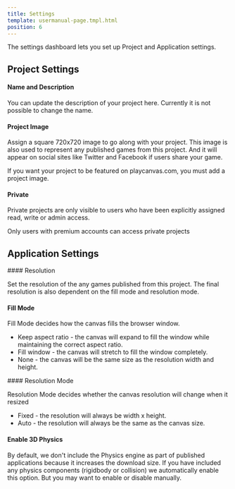 ```yaml
---
title: Settings
template: usermanual-page.tmpl.html
position: 6
---
```


The settings dashboard lets you set up Project and Application settings.

## Project Settings

#### Name and Description

You can update the description of your project here. Currently it is not possible to change the name.

#### Project Image

Assign a square 720x720 image to go along with your project. This image is also used to represent any published games from this project. And it will appear on social sites like Twitter and Facebook if users share your game.

If you want your project to be featured on playcanvas.com, you must add a project image.

#### Private

Private projects are only visible to users who have been explicitly assigned read, write or admin access.

<div class="alert alert-info">
Only users with premium accounts can access private projects
</div>

## Application Settings

#### Resolution

Set the resolution of the any games published from this project. The final resolution is also dependent on the fill mode and resolution mode.

#### Fill Mode

Fill Mode decides how the canvas fills the browser window.

* Keep aspect ratio - the canvas will expand to fill the window while maintaining the correct aspect ratio.
* Fill window - the canvas will stretch to fill the window completely.
* None - the canvas will be the same size as the resolution width and height.

#### Resolution Mode

Resolution Mode decides whether the canvas resolution will change when it resized

* Fixed - the resolution will always be width x height.
* Auto - the resolution will always be the same as the canvas size.

#### Enable 3D Physics

By default, we don't include the Physics engine as part of published applications because it increases the download size. If you have included any physics components (rigidbody or collision) we automatically enable this option. But you may want to enable or disable manually.


